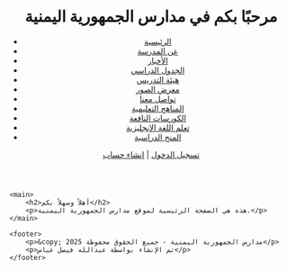 <!DOCTYPE html>
<html lang="ar">
<head>
    <meta charset="UTF-8">
    <meta name="viewport" content="width=device-width, initial-scale=1.0">
    <title>مدارس الجمهورية اليمنية</title>
    <link rel="stylesheet" href="style.css">
</head>
<body>
    <header>
        <h1>مرحبًا بكم في مدارس الجمهورية اليمنية</h1>
        <nav>
            <ul>
                <li><a href="index.html">الرئيسية</a></li>
                <li><a href="about.html">عن المدرسة</a></li>
                <li><a href="news.html">الأخبار</a></li>
                <li><a href="schedule.html">الجدول الدراسي</a></li>
                <li><a href="teachers.html">هيئة التدريس</a></li>
                <li><a href="gallery.html">معرض الصور</a></li>
                <li><a href="contact.html">تواصل معنا</a></li>
                <li><a href="curriculum.html">المناهج التعليمية</a></li>
                <li><a href="courses.html">الكورسات النافعة</a></li>
                <li><a href="english.html">تعلم اللغة الإنجليزية</a></li>
                <li><a href="scholarships.html">المنح الدراسية</a></li>
            </ul>
        </nav>
        <div class="auth">
            <a href="login.html">تسجيل الدخول</a> | <a href="signup.html">إنشاء حساب</a>
        </div>
    </header>
    
    <main>
        <h2>أهلاً وسهلاً بكم</h2>
        <p>هذه هي الصفحة الرئيسية لموقع مدارس الجمهورية اليمنية.</p>
    </main>
    
    <footer>
        <p>&copy; 2025 مدارس الجمهورية اليمنية - جميع الحقوق محفوظة</p>
        <p>تم الإنشاء بواسطة عبدالله فيصل عباس</p>
    </footer>
</body>
</html>
